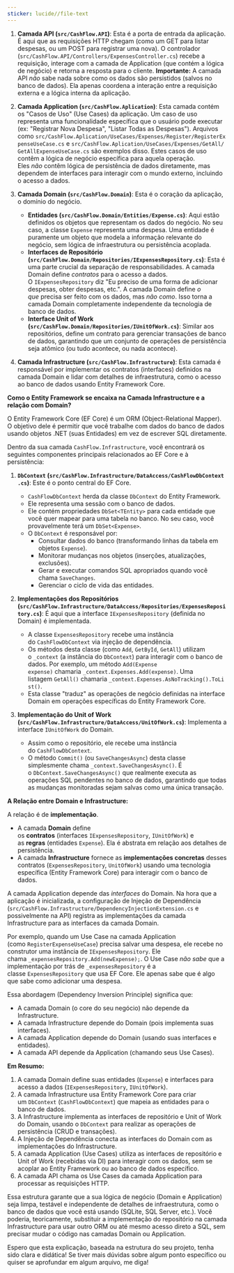 ```yaml
---
sticker: lucide//file-text
---
```

1. **Camada API (`src/CashFlow.API`)**: Esta é a porta de entrada da aplicação. É aqui que as requisições HTTP chegam (como um GET para listar despesas, ou um POST para registrar uma nova). O controlador (`src/CashFlow.API/Controllers/ExpensesController.cs`) recebe a requisição, interage com a camada de Application (que contém a lógica de negócio) e retorna a resposta para o cliente. **Importante:** A camada API _não_ sabe nada sobre como os dados são persistidos (salvos no banco de dados). Ela apenas coordena a interação entre a requisição externa e a lógica interna da aplicação.
    
2. **Camada Application (`src/CashFlow.Aplication`)**: Esta camada contém os "Casos de Uso" (Use Cases) da aplicação. Um caso de uso representa uma funcionalidade específica que o usuário pode executar (ex: "Registrar Nova Despesa", "Listar Todas as Despesas"). Arquivos como `src/CashFlow.Aplication/UseCases/Expenses/Register/RegisterExpenseUseCase.cs` e `src/CashFlow.Aplication/UseCases/Expenses/GetAll/GetAllExpenseUseCase.cs` são exemplos disso. Estes casos de uso contêm a lógica de negócio específica para aquela operação. Eles _não_ contêm lógica de persistência de dados diretamente, mas dependem de interfaces para interagir com o mundo externo, incluindo o acesso a dados.
    
3. **Camada Domain (`src/CashFlow.Domain`)**: Esta é o coração da aplicação, o domínio do negócio.
    
    - **Entidades (`src/CashFlow.Domain/Entities/Expense.cs`)**: Aqui estão definidos os objetos que representam os dados do negócio. No seu caso, a classe `Expense` representa uma despesa. Uma entidade é puramente um objeto que modela a informação relevante do negócio, sem lógica de infraestrutura ou persistência acoplada.
    - **Interfaces de Repositório (`src/CashFlow.Domain/Repositories/IExpensesRepository.cs`)**: Esta é uma parte crucial da separação de responsabilidades. A camada Domain define _contratos_ para o acesso a dados. O `IExpensesRepository` diz "Eu preciso de uma forma de adicionar despesas, obter despesas, etc.". A camada Domain define _o que_ precisa ser feito com os dados, mas _não como_. Isso torna a camada Domain completamente independente da tecnologia de banco de dados.
    - **Interface Unit of Work (`src/CashFlow.Domain/Repositories/IUnitOfWork.cs`)**: Similar aos repositórios, define um contrato para gerenciar transações de banco de dados, garantindo que um conjunto de operações de persistência seja atômico (ou tudo acontece, ou nada acontece).
4. **Camada Infrastructure (`src/CashFlow.Infrastructure`)**: Esta camada é responsável por implementar os contratos (interfaces) definidos na camada Domain e lidar com detalhes de infraestrutura, como o acesso ao banco de dados usando Entity Framework Core.
    

**Como o Entity Framework se encaixa na Camada Infrastructure e a relação com Domain?**

O Entity Framework Core (EF Core) é um ORM (Object-Relational Mapper). O objetivo dele é permitir que você trabalhe com dados do banco de dados usando objetos .NET (suas Entidades) em vez de escrever SQL diretamente.

Dentro da sua camada `CashFlow.Infrastructure`, você encontrará os seguintes componentes principais relacionados ao EF Core e à persistência:

1. **`DbContext` (`src/CashFlow.Infrastructure/DataAccess/CashFlowDbContext.cs`)**: Este é o ponto central do EF Core.
    
    - `CashFlowDbContext` herda da classe `DbContext` do Entity Framework.
    - Ele representa uma sessão com o banco de dados.
    - Ele contém propriedades `DbSet<TEntity>` para cada entidade que você quer mapear para uma tabela no banco. No seu caso, você provavelmente terá um `DbSet<Expense>`.
    - O `DbContext` é responsável por:
        - Consultar dados do banco (transformando linhas da tabela em objetos `Expense`).
        - Monitorar mudanças nos objetos (inserções, atualizações, exclusões).
        - Gerar e executar comandos SQL apropriados quando você chama `SaveChanges`.
        - Gerenciar o ciclo de vida das entidades.
2. **Implementações dos Repositórios (`src/CashFlow.Infrastructure/DataAccess/Repositories/ExpensesRepository.cs`)**: É aqui que a interface `IExpensesRepository` (definida no Domain) é implementada.
    
    - A classe `ExpensesRepository` recebe uma instância do `CashFlowDbContext` via injeção de dependência.
    - Os métodos desta classe (como `Add`, `GetById`, `GetAll`) utilizam o `_context` (a instância do `DbContext`) para interagir com o banco de dados. Por exemplo, um método `Add(Expense expense)` chamaria `_context.Expenses.Add(expense)`. Uma listagem `GetAll()` chamaria `_context.Expenses.AsNoTracking().ToList()`.
    - Esta classe "traduz" as operações de negócio definidas na interface Domain em operações específicas do Entity Framework Core.
3. **Implementação do Unit of Work (`src/CashFlow.Infrastructure/DataAccess/UnitOfWork.cs`)**: Implementa a interface `IUnitOfWork` do Domain.
    
    - Assim como o repositório, ele recebe uma instância do `CashFlowDbContext`.
    - O método `Commit()` (ou `SaveChangesAsync`) desta classe simplesmente chama `_context.SaveChangesAsync()`. É o `DbContext.SaveChangesAsync()` que realmente executa as operações SQL pendentes no banco de dados, garantindo que todas as mudanças monitoradas sejam salvas como uma única transação.

**A Relação entre Domain e Infrastructure:**

A relação é de **implementação**.

- A camada **Domain** define os **contratos** (interfaces `IExpensesRepository`, `IUnitOfWork`) e as **regras** (entidades `Expense`). Ela é abstrata em relação aos detalhes de persistência.
- A camada **Infrastructure** fornece as **implementações concretas** desses contratos (`ExpensesRepository`, `UnitOfWork`) usando uma tecnologia específica (Entity Framework Core) para interagir com o banco de dados.

A camada Application depende das _interfaces_ do Domain. Na hora que a aplicação é inicializada, a configuração de Injeção de Dependência (`src/CashFlow.Infrastructure/DependencyInjectionExtension.cs` e possivelmente na API) registra as implementações da camada Infrastructure para as interfaces da camada Domain.

Por exemplo, quando um Use Case na camada Application (como `RegisterExpenseUseCase`) precisa salvar uma despesa, ele recebe no construtor uma instância de `IExpensesRepository`. Ele chama `_expensesRepository.Add(newExpense);`. O Use Case _não sabe_ que a implementação por trás de `_expensesRepository` é a classe `ExpensesRepository` que usa EF Core. Ele apenas sabe que é algo que sabe como adicionar uma despesa.

Essa abordagem (Dependency Inversion Principle) significa que:

- A camada Domain (o core do seu negócio) não depende da Infrastructure.
- A camada Infrastructure depende do Domain (pois implementa suas interfaces).
- A camada Application depende do Domain (usando suas interfaces e entidades).
- A camada API depende da Application (chamando seus Use Cases).

**Em Resumo:**

1. A camada Domain define suas entidades (`Expense`) e interfaces para acesso a dados (`IExpensesRepository`, `IUnitOfWork`).
2. A camada Infrastructure usa Entity Framework Core para criar um `DbContext` (`CashFlowDbContext`) que mapeia as entidades para o banco de dados.
3. A Infrastructure implementa as interfaces de repositório e Unit of Work do Domain, usando o `DbContext` para realizar as operações de persistência (CRUD e transações).
4. A Injeção de Dependência conecta as interfaces do Domain com as implementações do Infrastructure.
5. A camada Application (Use Cases) utiliza as interfaces de repositório e Unit of Work (recebidas via DI) para interagir com os dados, sem se acoplar ao Entity Framework ou ao banco de dados específico.
6. A camada API chama os Use Cases da camada Application para processar as requisições HTTP.

Essa estrutura garante que a sua lógica de negócio (Domain e Application) seja limpa, testável e independente de detalhes de infraestrutura, como o banco de dados que você está usando (SQLite, SQL Server, etc.). Você poderia, teoricamente, substituir a implementação do repositório na camada Infrastructure para usar outro ORM ou até mesmo acesso direto a SQL, sem precisar mudar o código nas camadas Domain ou Application.

Espero que esta explicação, baseada na estrutura do seu projeto, tenha sido clara e didática! Se tiver mais dúvidas sobre algum ponto específico ou quiser se aprofundar em algum arquivo, me diga!